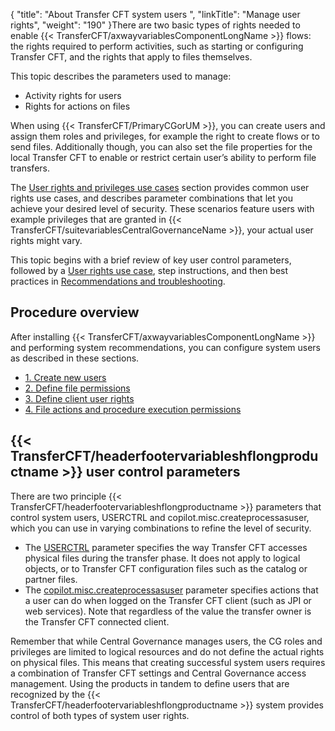 {
    "title": "About Transfer CFT system users ",
    "linkTitle": "Manage user rights",
    "weight": "190"
}There are two basic types of rights needed to enable {{< TransferCFT/axwayvariablesComponentLongName  >}} flows: the rights required to perform activities, such as starting or configuring Transfer CFT, and the rights that apply to files themselves.

This topic describes the parameters used to manage:

- Activity rights for users
- Rights for actions on files

When using {{< TransferCFT/PrimaryCGorUM  >}}, you can create users and assign them roles and privileges, for example the right to create flows or to send files. Additionally though, you can also set the file properties for the local Transfer CFT to enable or restrict certain user’s ability to perform file transfers.

The <a href="user_rights_security_scenarios" class="MCXref xref">User rights and privileges use cases</a> section provides common user rights use cases, and describes parameter combinations that let you achieve your desired level of security. These scenarios feature users with example privileges that are granted in {{< TransferCFT/suitevariablesCentralGovernanceName  >}}, your actual user rights might vary.

This topic begins with a brief review of key user control parameters, followed by a <a href="" class="MCXref xref">User rights use case</a>, step instructions, and then best practices in <a href="user_rights_tips" class="MCXref xref">Recommendations and troubleshooting</a>.

## Procedure overview

After installing {{< TransferCFT/axwayvariablesComponentLongName  >}} and performing system recommendations, you can configure system users as described in these sections.

- <a href="create_users_cg" class="MCXref xref">1. Create new users</a>
- <a href="define_file_system_rights" class="MCXref xref">2. Define file permissions</a>
- <a href="user_rights_copilot" class="MCXref xref">3. Define client user rights</a>
- <a href="user_rights_file_rights" class="MCXref xref">4. File actions and procedure execution permissions</a>

## {{< TransferCFT/headerfootervariableshflongproductname  >}} user control parameters

There are two principle {{< TransferCFT/headerfootervariableshflongproductname  >}} parameters that control system users, USERCTRL and copilot.misc.createprocessasuser, which you can use in varying combinations to refine the level of security.

- The [USERCTRL](define_file_system_rights) parameter specifies the way Transfer CFT accesses physical files during the transfer phase. It does not apply to logical objects, or to Transfer CFT configuration files such as the catalog or partner files.
- The [copilot.misc.createprocessasuser](user_rights_copilot) parameter specifies actions that a user can do when logged on the Transfer CFT client (such as JPI or web services). Note that regardless of the value the transfer owner is the Transfer CFT connected client.

Remember that while Central Governance manages users, the CG roles and privileges are limited to logical resources and do not define the actual rights on physical files. This means that creating successful system users requires a combination of Transfer CFT settings and Central Governance access management. Using the products in tandem to define users that are recognized by the {{< TransferCFT/headerfootervariableshflongproductname  >}} system provides control of both types of system user rights.
